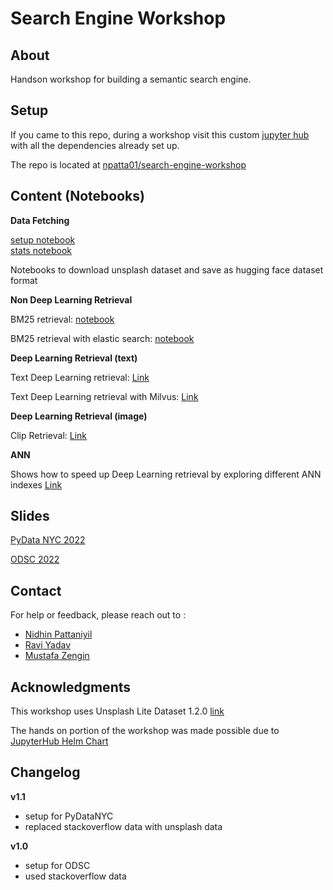 # Search Engine Workshop


## About

Handson workshop for building a semantic search engine.




## Setup 

If you came to this repo, during a workshop visit this custom [jupyter hub](http://hub.np.training) with all the dependencies already set up.

The repo is located at [npatta01/search-engine-workshop](https://github.com/npatta01/search-engine-workshop)


## Content (Notebooks)


**Data Fetching**

[setup notebook](notebooks/00_setup_dataset.ipynb)    
[stats notebook](notebooks/00_setup_stats.ipynb)

Notebooks to download unsplash dataset and save as hugging face dataset format


**Non Deep Learning Retrieval**

BM25 retrieval: [notebook](notebooks/01_bm25.ipynb)

BM25 retrieval with elastic search: [notebook](notebooks/01_bm25_elastic.ipynb)


**Deep Learning Retrieval (text)**


Text Deep Learning retrieval: [Link](notebooks/02_dense_retriever.ipynb)

Text Deep Learning retrieval with Milvus: [Link](notebooks/02_dense_retriever_milvus.ipynb)


**Deep Learning Retrieval (image)**


Clip Retrieval: [Link](notebooks/03_clip_embed.ipynb)

**ANN**

Shows how to speed up Deep Learning retrieval by exploring different ANN indexes
[Link](notebooks/04_ann.ipynb) 




## Slides

[PyData NYC 2022](assets/slides_pydatanyc2022.pdf)


[ODSC 2022](assets/slides_odsc2022.pdf) 


## Contact

For help or feedback, please reach out to :

- [Nidhin Pattaniyil](https://www.linkedin.com/in/nidhinpattaniyil/)   
- [Ravi Yadav](https://www.linkedin.com/in/ravi-kumar-yadav-535b268/)   
- [Mustafa Zengin](https://www.linkedin.com/in/mustafazengin/)   





## Acknowledgments

This workshop uses Unsplash Lite Dataset 1.2.0 [link](unsplash.com/data)

The hands on portion of the workshop was made possible due to [JupyterHub Helm Chart](https://github.com/jupyterhub/helm-chart)

## Changelog

**v1.1**
- setup for PyDataNYC
- replaced stackoverflow data with unsplash data

**v1.0**
- setup for ODSC
- used stackoverflow data